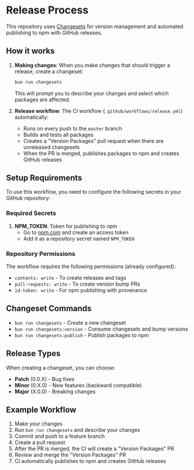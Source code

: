# Release Process

This repository uses [Changesets](https://github.com/changesets/changesets) for version management and automated publishing to npm with GitHub releases.

## How it works

1. **Making changes**: When you make changes that should trigger a release, create a changeset:
   ```bash
   bun run changesets
   ```
   This will prompt you to describe your changes and select which packages are affected.

2. **Release workflow**: The CI workflow (`.github/workflows/release.yml`) automatically:
   - Runs on every push to the `master` branch
   - Builds and tests all packages
   - Creates a "Version Packages" pull request when there are unreleased changesets
   - When the PR is merged, publishes packages to npm and creates GitHub releases

## Setup Requirements

To use this workflow, you need to configure the following secrets in your GitHub repository:

### Required Secrets

1. **NPM_TOKEN**: Token for publishing to npm
   - Go to [npm.com](https://www.npmjs.com/) and create an access token
   - Add it as a repository secret named `NPM_TOKEN`

### Repository Permissions

The workflow requires the following permissions (already configured):
- `contents: write` - To create releases and tags
- `pull-requests: write` - To create version bump PRs  
- `id-token: write` - For npm publishing with provenance

## Changeset Commands

- `bun run changesets` - Create a new changeset
- `bun run changesets:version` - Consume changesets and bump versions
- `bun run changesets:publish` - Publish packages to npm

## Release Types

When creating a changeset, you can choose:
- **Patch** (0.0.X) - Bug fixes
- **Minor** (0.X.0) - New features (backward compatible)
- **Major** (X.0.0) - Breaking changes

## Example Workflow

1. Make your changes
2. Run `bun run changesets` and describe your changes
3. Commit and push to a feature branch
4. Create a pull request
5. After the PR is merged, the CI will create a "Version Packages" PR
6. Review and merge the "Version Packages" PR
7. CI automatically publishes to npm and creates GitHub releases
